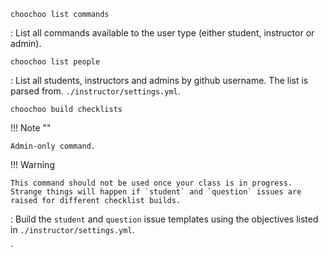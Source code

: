 `choochoo list commands`

:   List all commands available to the user type (either student, instructor or admin).

`choochoo list people`

:   List all students, instructors and admins by github username. The list is parsed from. `./instructor/settings.yml`.

`choochoo build checklists`

!!!  Note ""

    Admin-only command.
    
!!! Warning

    This command should not be used once your class is in progress. Strange things will happen if `student` and `question` issues are raised for different checklist builds. 

:   Build the `student` and `question` issue templates using the objectives listed in `./instructor/settings.yml`.

`
    
    

